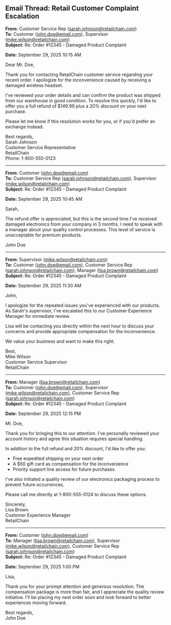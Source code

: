 ## Email Thread: Retail Customer Complaint Escalation

**From:** Customer Service Rep (sarah.johnson@retailchain.com)  
**To:** Customer (john.doe@email.com), Supervisor (mike.wilson@retailchain.com)  
**Subject:** Re: Order #12345 - Damaged Product Complaint  

**Date:** September 29, 2025 10:15 AM  

Dear Mr. Doe,

Thank you for contacting RetailChain customer service regarding your recent order. I apologize for the inconvenience caused by receiving a damaged wireless headset.

I've reviewed your order details and can confirm the product was shipped from our warehouse in good condition. To resolve this quickly, I'd like to offer you a full refund of $149.99 plus a 20% discount on your next purchase.

Please let me know if this resolution works for you, or if you'd prefer an exchange instead.

Best regards,  
Sarah Johnson  
Customer Service Representative  
RetailChain  
Phone: 1-800-555-0123  

---

**From:** Customer (john.doe@email.com)  
**To:** Customer Service Rep (sarah.johnson@retailchain.com), Supervisor (mike.wilson@retailchain.com)  
**Subject:** Re: Order #12345 - Damaged Product Complaint  

**Date:** September 29, 2025 10:45 AM  

Sarah,

The refund offer is appreciated, but this is the second time I've received damaged electronics from your company in 3 months. I need to speak with a manager about your quality control processes. This level of service is unacceptable for premium products.

John Doe  

---

**From:** Supervisor (mike.wilson@retailchain.com)  
**To:** Customer (john.doe@email.com), Customer Service Rep (sarah.johnson@retailchain.com), Manager (lisa.brown@retailchain.com)  
**Subject:** Re: Order #12345 - Damaged Product Complaint  

**Date:** September 29, 2025 11:30 AM  

John,

I apologize for the repeated issues you've experienced with our products. As Sarah's supervisor, I've escalated this to our Customer Experience Manager for immediate review.

Lisa will be contacting you directly within the next hour to discuss your concerns and provide appropriate compensation for the inconvenience.

We value your business and want to make this right.

Best,  
Mike Wilson  
Customer Service Supervisor  
RetailChain  

---

**From:** Manager (lisa.brown@retailchain.com)  
**To:** Customer (john.doe@email.com), Supervisor (mike.wilson@retailchain.com), Customer Service Rep (sarah.johnson@retailchain.com)  
**Subject:** Re: Order #12345 - Damaged Product Complaint  

**Date:** September 29, 2025 12:15 PM  

Mr. Doe,

Thank you for bringing this to our attention. I've personally reviewed your account history and agree this situation requires special handling.

In addition to the full refund and 20% discount, I'd like to offer you:
- Free expedited shipping on your next order
- A $50 gift card as compensation for the inconvenience
- Priority support line access for future purchases

I've also initiated a quality review of our electronics packaging process to prevent future occurrences.

Please call me directly at 1-800-555-0124 to discuss these options.

 Sincerely,  
 Lisa Brown  
 Customer Experience Manager  
 RetailChain

---

**From:** Customer (john.doe@email.com)  
**To:** Manager (lisa.brown@retailchain.com), Supervisor (mike.wilson@retailchain.com), Customer Service Rep (sarah.johnson@retailchain.com)  
**Subject:** Re: Order #12345 - Damaged Product Complaint  

**Date:** September 29, 2025 1:00 PM  

Lisa,

Thank you for your prompt attention and generous resolution. The compensation package is more than fair, and I appreciate the quality review initiative. I'll be placing my next order soon and look forward to better experiences moving forward.

Best regards,  
John Doe